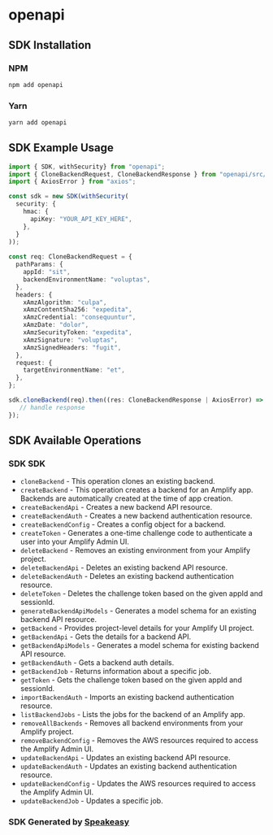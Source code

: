 # openapi

<!-- Start SDK Installation -->
## SDK Installation

### NPM

```bash
npm add openapi
```

### Yarn

```bash
yarn add openapi
```
<!-- End SDK Installation -->

## SDK Example Usage
<!-- Start SDK Example Usage -->
```typescript
import { SDK, withSecurity} from "openapi";
import { CloneBackendRequest, CloneBackendResponse } from "openapi/src/sdk/models/operations";
import { AxiosError } from "axios";

const sdk = new SDK(withSecurity(
  security: {
    hmac: {
      apiKey: "YOUR_API_KEY_HERE",
    },
  }
));
    
const req: CloneBackendRequest = {
  pathParams: {
    appId: "sit",
    backendEnvironmentName: "voluptas",
  },
  headers: {
    xAmzAlgorithm: "culpa",
    xAmzContentSha256: "expedita",
    xAmzCredential: "consequuntur",
    xAmzDate: "dolor",
    xAmzSecurityToken: "expedita",
    xAmzSignature: "voluptas",
    xAmzSignedHeaders: "fugit",
  },
  request: {
    targetEnvironmentName: "et",
  },
};

sdk.cloneBackend(req).then((res: CloneBackendResponse | AxiosError) => {
   // handle response
});
```
<!-- End SDK Example Usage -->

<!-- Start SDK Available Operations -->
## SDK Available Operations

### SDK SDK

* `cloneBackend` - This operation clones an existing backend.
* `createBackend` - This operation creates a backend for an Amplify app. Backends are automatically created at the time of app creation.
* `createBackendApi` - Creates a new backend API resource.
* `createBackendAuth` - Creates a new backend authentication resource.
* `createBackendConfig` - Creates a config object for a backend.
* `createToken` - Generates a one-time challenge code to authenticate a user into your Amplify Admin UI.
* `deleteBackend` - Removes an existing environment from your Amplify project.
* `deleteBackendApi` - Deletes an existing backend API resource.
* `deleteBackendAuth` - Deletes an existing backend authentication resource.
* `deleteToken` - Deletes the challenge token based on the given appId and sessionId.
* `generateBackendApiModels` - Generates a model schema for an existing backend API resource.
* `getBackend` - Provides project-level details for your Amplify UI project.
* `getBackendApi` - Gets the details for a backend API.
* `getBackendApiModels` - Generates a model schema for existing backend API resource.
* `getBackendAuth` - Gets a backend auth details.
* `getBackendJob` - Returns information about a specific job.
* `getToken` - Gets the challenge token based on the given appId and sessionId.
* `importBackendAuth` - Imports an existing backend authentication resource.
* `listBackendJobs` - Lists the jobs for the backend of an Amplify app.
* `removeAllBackends` - Removes all backend environments from your Amplify project.
* `removeBackendConfig` - Removes the AWS resources required to access the Amplify Admin UI.
* `updateBackendApi` - Updates an existing backend API resource.
* `updateBackendAuth` - Updates an existing backend authentication resource.
* `updateBackendConfig` - Updates the AWS resources required to access the Amplify Admin UI.
* `updateBackendJob` - Updates a specific job.

<!-- End SDK Available Operations -->

### SDK Generated by [Speakeasy](https://docs.speakeasyapi.dev/docs/using-speakeasy/client-sdks)
